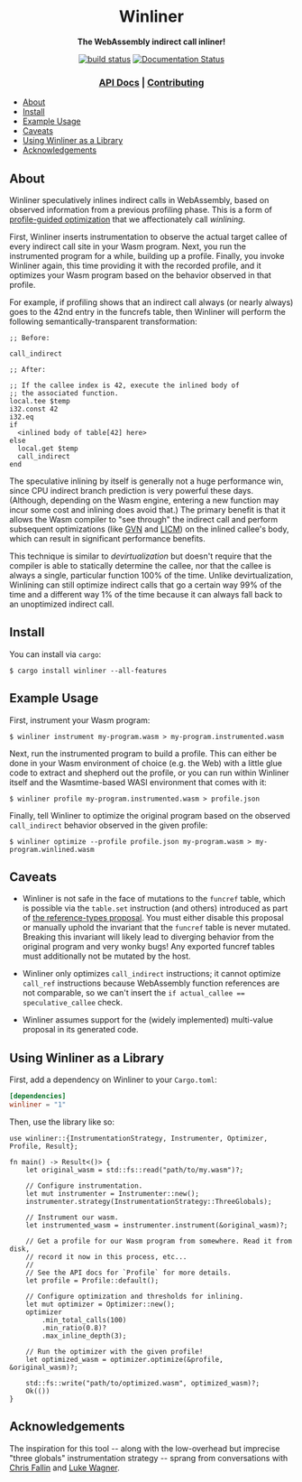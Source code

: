 <div align="center">
  <h1>Winliner</h1>

  <p>
    <strong>The WebAssembly indirect call inliner!</strong>
  </p>

  <p>
    <a href="https://github.com/fitzgen/winliner/actions?query=workflow%3ACI"><img src="https://github.com/fitzgen/winliner/workflows/CI/badge.svg" alt="build status" /></a>
    <a href="https://docs.rs/winliner"><img src="https://docs.rs/winliner/badge.svg" alt="Documentation Status" /></a>
  </p>

  <h3>
    <a href="https://docs.rs/winliner">API Docs</a>
    <span> | </span>
    <a href="https://github.com/fitzgen/winliner/blob/main/CONTRIBUTING.md">Contributing</a>
  </h3>
</div>

* [About](#about)
* [Install](#install)
* [Example Usage](#example-usage)
* [Caveats](#caveats)
* [Using Winliner as a Library](#using-winliner-as-a-library)
* [Acknowledgements](#acknowledgements)

## About

Winliner speculatively inlines indirect calls in WebAssembly, based on observed
information from a previous profiling phase. This is a form of [profile-guided
optimization] that we affectionately call *winlining*.

[profile-guided optimization]: https://en.wikipedia.org/wiki/Profile-guided_optimization

First, Winliner inserts instrumentation to observe the actual target callee of
every indirect call site in your Wasm program. Next, you run the instrumented
program for a while, building up a profile. Finally, you invoke Winliner again,
this time providing it with the recorded profile, and it optimizes your Wasm
program based on the behavior observed in that profile.

For example, if profiling shows that an indirect call always (or nearly always)
goes to the 42nd entry in the funcrefs table, then Winliner will perform the
following semantically-transparent transformation:

```wat
;; Before:

call_indirect

;; After:

;; If the callee index is 42, execute the inlined body of
;; the associated function.
local.tee $temp
i32.const 42
i32.eq
if
  <inlined body of table[42] here>
else
  local.get $temp
  call_indirect
end
```

The speculative inlining by itself is generally not a huge performance win,
since CPU indirect branch prediction is very powerful these days. (Although,
depending on the Wasm engine, entering a new function may incur some cost and
inlining does avoid that.) The primary benefit is that it allows the Wasm
compiler to "see through" the indirect call and perform subsequent optimizations
(like [GVN] and [LICM]) on the inlined callee's body, which can result in
significant performance benefits.

[GVN]: https://en.wikipedia.org/wiki/Value_numbering#Global_value_numbering
[LICM]: https://en.wikipedia.org/wiki/Loop-invariant_code_motion

This technique is similar to *devirtualization* but doesn't require that the
compiler is able to statically determine the callee, nor that the callee is
always a single, particular function 100% of the time. Unlike devirtualization,
Winlining can still optimize indirect calls that go a certain way 99% of the
time and a different way 1% of the time because it can always fall back to an
unoptimized indirect call.

## Install

You can install via `cargo`:

```shell-session
$ cargo install winliner --all-features
```

## Example Usage

First, instrument your Wasm program:

```shell-session
$ winliner instrument my-program.wasm > my-program.instrumented.wasm
```

Next, run the instrumented program to build a profile. This can either be done
in your Wasm environment of choice (e.g. the Web) with a little glue code to
extract and shepherd out the profile, or you can run within Winliner itself and
the Wasmtime-based WASI environment that comes with it:

```shell-session
$ winliner profile my-program.instrumented.wasm > profile.json
```

Finally, tell Winliner to optimize the original program based on the observed
`call_indirect` behavior observed in the given profile:

```shell-session
$ winliner optimize --profile profile.json my-program.wasm > my-program.winlined.wasm
```

## Caveats

* Winliner is not safe in the face of mutations to the `funcref` table, which is
  possible via the `table.set` instruction (and others) introduced as part of
  [the reference-types
  proposal](https://github.com/WebAssembly/reference-types). You must either
  disable this proposal or manually uphold the invariant that the `funcref`
  table is never mutated. Breaking this invariant will likely lead to diverging
  behavior from the original program and very wonky bugs! Any exported funcref
  tables must additionally not be mutated by the host.

* Winliner only optimizes `call_indirect` instructions; it cannot optimize
  `call_ref` instructions because WebAssembly function references are not
  comparable, so we can't insert the `if actual_callee == speculative_callee`
  check.

* Winliner assumes support for the (widely implemented) multi-value proposal in
  its generated code.

## Using Winliner as a Library

First, add a dependency on Winliner to your `Cargo.toml`:

```toml
[dependencies]
winliner = "1"
```

Then, use the library like so:

```rust,no_run
use winliner::{InstrumentationStrategy, Instrumenter, Optimizer, Profile, Result};

fn main() -> Result<()> {
    let original_wasm = std::fs::read("path/to/my.wasm")?;

    // Configure instrumentation.
    let mut instrumenter = Instrumenter::new();
    instrumenter.strategy(InstrumentationStrategy::ThreeGlobals);

    // Instrument our wasm.
    let instrumented_wasm = instrumenter.instrument(&original_wasm)?;

    // Get a profile for our Wasm program from somewhere. Read it from disk,
    // record it now in this process, etc...
    //
    // See the API docs for `Profile` for more details.
    let profile = Profile::default();

    // Configure optimization and thresholds for inlining.
    let mut optimizer = Optimizer::new();
    optimizer
        .min_total_calls(100)
        .min_ratio(0.8)?
        .max_inline_depth(3);

    // Run the optimizer with the given profile!
    let optimized_wasm = optimizer.optimize(&profile, &original_wasm)?;

    std::fs::write("path/to/optimized.wasm", optimized_wasm)?;
    Ok(())
}
```

## Acknowledgements

The inspiration for this tool -- along with the low-overhead but imprecise
"three globals" instrumentation strategy -- sprang from conversations with
[Chris Fallin] and [Luke Wagner].

[Chris Fallin]: https://github.com/cfallin
[Luke Wagner]: https://github.com/lukewagner
